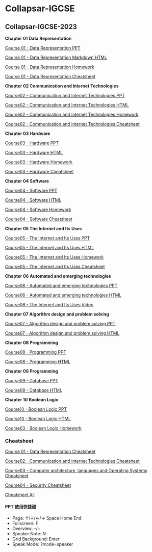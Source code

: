# Collapsar-IGCSE

## Collapsar-IGCSE-2023



**Chapter 01 Data Representation**

[Course 01 - Data Representation PPT](https://ppt.uxres.com/igcse/IGCSE-Chapter-01-Data-Representation/IGCSE-Chapter-01-Data-Representation.html)

[Course 01 - Data Representation Markdown HTML](https://ppt.uxres.com/igcse/Chapter1-Data-Representation.html)

[Course 01 - Data Representation Homework](https://ppt.uxres.com/igcse/Chapter-01-Data-representation-Homework.pdf)

[Course 01 - Data Representation Cheatsheet](https://ppt.uxres.com/igcse/cheatsheet/IGCSE-P1-cheatsheet-Chapter01-Data.drawio.pdf)

**Chapter 02 Communication and Internet Technologies**

[Course02 - Communication and Internet Technologies PPT](https://ppt.uxres.com/igcse/IGCSE-Chapter-02-Communication-and-Internet-Technologies/IGCSE-Chapter-02-Communication-and-Internet-Technologies.html)

[Course02 - Communication and Internet Technologies HTML](https://ppt.uxres.com/igcse/Chapter2-Communication-and-Internet-Technologies.html)

[Course02 - Communication and Internet Technologies Homework](https://ppt.uxres.com/igcse/Chapter-02-Communication-and-Internet-Technologies-Homework.pdf)

[Course02 - Communication and Internet Technologies Cheatsheet](https://ppt.uxres.com/igcse/cheatsheet/IGCSE-P1-cheatsheet-Chapter02-Network.drawio.pdf)

**Chapter 03 Hardware**

[Course03 - Hardware PPT](https://ppt.uxres.com/igcse/IGCSE-Chapter-03-Computer-architecture-languages-and-Operating-Systems/IGCSE-Chapter-03-Computer-architecture-languages-and-Operating-Systems.html)

[Course03 - Hardware HTML](https://ppt.uxres.com/igcse/Chapter3-Hardware.html)

[Course03 - Hardware Homework](https://ppt.uxres.com/igcse/Chapter-03-Hardware-Homework.pdf)

[Course03 - Hardware Cheatsheet](https://ppt.uxres.com/igcse/cheatsheet/IGCSE-P1-cheatsheet-Chapter03-Hardware.drawio.pdf)

**Chapter 04 Software**

[Course04 - Software PPT](https://ppt.uxres.com/igcse/IGCSE-Chapter-04-Software/IGCSE-Chapter-04-Software.html)

[Course04 - Software HTML](https://ppt.uxres.com/igcse/Chapter4-Software.html)

[Course04 - Software Homework](https://ppt.uxres.com/igcse/Chapter-04-Software-Homework.pdf)

[Course04 - Software Cheatsheet](https://ppt.uxres.com/igcse/cheatsheet/IGCSE-P1-cheatsheet-2023-Chapter04-software.drawio.pdf)

**Chapter 05 The Internet and Its Uses**

[Course05 - The Internet and Its Uses PPT](https://ppt.uxres.com/igcse/IGCSE-Chapter-05-The-Internet-And-Its-Uses/IGCSE-Chapter-05-The-Internet-And-Its-Uses.html)

[Course05 - The Internet and Its Uses HTML](https://ppt.uxres.com/igcse/Chapter5-The-internet-and-its-uses.html)

[Course05 - The Internet and Its Uses Homework](https://ppt.uxres.com/igcse/Chapter-05-The-internet-and-its-uses.pdf)

[Course05 - The Internet and Its Uses Cheatsheet](https://ppt.uxres.com/igcse/cheatsheet/IGCSE-P1-cheatsheet-2023-Chapter05-Internet.drawio.pdf)

**Chapter 06 Automated and emerging technologies**

[Course06 - Automated and emerging technologies PPT](https://ppt.uxres.com/igcse/IGCSE-Chapter-06-Automated-and-emerging-technologies/IGCSE-Chapter-06-Automated-and-emerging-technologies.html)

[Course06 - Automated and emerging technologies HTML](https://ppt.uxres.com/igcse/Chapter6-Automated-and-emerging-technologies.html)

[Course06 - The Internet and Its Uses Video](https://e1akiybsrmu.feishu.cn/docx/DfWQdhNOmoAL6IxwVWVcLr3qnef?from=from\_copylink)

**Chapter 07 Algorithm design and problem solving**

[Course07 - Algorithm design and problem solving PPT](https://ppt.uxres.com/igcse/IGCSE-Chapter-07-Algorithm-design-and-problem-solving/IGCSE-Chapter-07-Algorithm-design-and-problem-solving.html)

[Course07 - Algorithm design and problem solving HTML](https://ppt.uxres.com/igcse/Chapter7-Algorithm-design-and-problem-solving.html)

**Chapter 08 Programming**

[Course08 - Programming PPT](https://ppt.uxres.com/igcse/IGCSE-Chapter-08-Programming/IGCSE-Chapter-08-Programming.html)

[Course08 - Programming HTML](https://ppt.uxres.com/igcse/Chapter8-Programming.html)

**Chapter 09 Programming**

[Course09 - Database PPT](https://ppt.uxres.com/igcse/IGCSE-Chapter-09-Database/IGCSE-Chapter-09-Database.html)

[Course09 - Database HTML](https://ppt.uxres.com/igcse/Chapter9-Database.html)

**Chapter 10 Boolean Logic**

[Course10 - Boolean Logic PPT](https://ppt.uxres.com/igcse/IGCSE-Chapter-10-Boolean-Logic/IGCSE-Chapter-10-Boolean-Logic.html)

[Course10 - Boolean Logic HTML](https://ppt.uxres.com/igcse/IGCSE-Chapter-10-Boolean-Logic.html)

[Course03 - Boolean Logic Homework](https://ppt.uxres.com/igcse/Chapter-10-Logic-Homework.pdf)

### Cheatsheet

[Course 01 - Data Representation Cheatsheet](https://ppt.uxres.com/igcse/cheatsheet/IGCSE-P1-cheatsheet-Chapter01-Data.drawio.pdf)

[Course02 - Communication and Internet Technologies Cheatsheet](https://ppt.uxres.com/igcse/cheatsheet/IGCSE-P1-cheatsheet-Chapter02-Network.drawio.pdf)

[Course03 - Computer architecture, languages and Operating Systems Cheatsheet](https://ppt.uxres.com/igcse/cheatsheet/IGCSE-P1-cheatsheet-Chapter03-Hardware.drawio.pdf)

[Course04 - Security Cheatsheet](https://ppt.uxres.com/igcse/cheatsheet/IGCSE-P1-cheatsheet-Chapter04-Security.drawio.pdf)

[Cheatsheet All](https://ppt.uxres.com/igcse/cheatsheet/IGCSE-P1-cheatsheet.drawio.pdf)

#### PPT 使用快捷键

* Page: ↑/↓/←/→ Space Home End
* Fullscreen: F
* Overview: -/+
* Speaker Note: N
* Grid Background: Enter
* Speak Mode: ?mode=speaker
